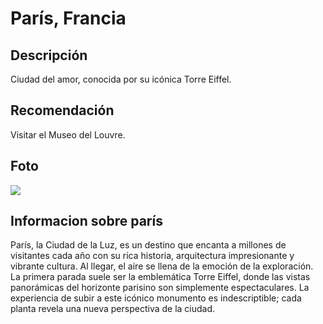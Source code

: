 # París, Francia

## Descripción
Ciudad del amor, conocida por su icónica Torre Eiffel.

## Recomendación
Visitar el Museo del Louvre.

## Foto

![](https://www.google.com/imgres?q=recomendaciones%20de%20paris&imgurl=https%3A%2F%2Fwww.lagavetavoladora.com%2Fwp-content%2Fuploads%2F2018%2F08%2FViaje-a-Paris.jpg&imgrefurl=https%3A%2F%2Fwww.lagavetavoladora.com%2Fparis-en-10-recomendaciones-que-ver&docid=_7tlwq3Fm16t4M&tbnid=6rTNuL6LOgGihM&vet=12ahUKEwjDv4m1k9iNAxWRsoQIHQjnJ4oQM3oECEEQAA..i&w=1024&h=680&hcb=2&ved=2ahUKEwjDv4m1k9iNAxWRsoQIHQjnJ4oQM3oECEEQAA)


## Informacion sobre parís
París, la Ciudad de la Luz, es un destino que encanta a millones de visitantes cada año con su rica historia, arquitectura impresionante y vibrante cultura. Al llegar, el aire se llena de la emoción de la exploración. La primera parada suele ser la emblemática Torre Eiffel, donde las vistas panorámicas del horizonte parisino son simplemente espectaculares. La experiencia de subir a este icónico monumento es indescriptible; cada planta revela una nueva perspectiva de la ciudad.